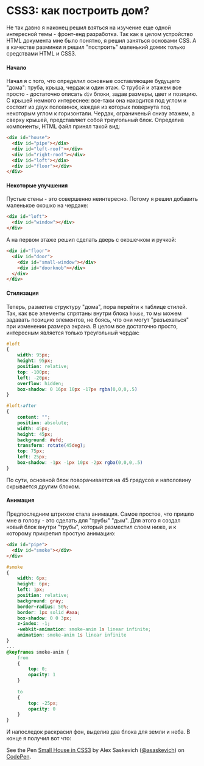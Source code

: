 CSS3: как построить дом?
======

Не так давно я наконец решил взяться на изучение еще одной интересной темы - фронт-енд разработка. Так как в целом устройство HTML документа мне было понятно, я решил заняться основами CSS. А в качестве разминки я решил "построить" маленький домик только средствами HTML и CSS3.

#### Начало

Начал я с того, что определил основные составляющие будущего "дома": труба, крыша, чердак и один этаж. С трубой и этажем все просто - достаточно описать `div` блоки, задав размеры, цвет и позицию. С крышей немного интереснее: все-таки она находится под углом и состоит из двух половинок, каждая из которых повернута под некоторым углом к горизонтали. Чердак, ограниченый снизу этажем, а сверху крышей, представляет собой треугольный блок. Определив компоненты, HTML файл принял такой вид:
```html
<div id="house">
  <div id="pipe"></div>
  <div id="left-roof"></div>
  <div id="right-roof"></div>
  <div id="loft"></div>
  <div id="floor"></div>
</div>
```

#### Некоторые улучшения

Пустые стены - это совершенно неинтересно. Потому я решил добавить маленькое окошко на чердаке:
```html
<div id="loft">
  <div id="window"></div>
</div>
```
А на первом этаже решил сделать дверь с окошечком и ручкой:
```html
<div id="floor">
  <div id="door">
    <div id="small-window"></div>
    <div id="doorknob"></div>
  </div>
</div>
```

#### Стилизация

Теперь, разметив структуру "дома", пора перейти к таблице стилей. Так, как все элементы спрятаны внутри блока `house`, то мы можем задавать позицию элементов, не боясь, что они могут "разъехаться" при изменении размера экрана. В целом все достаточно просто, интересным является только треугольный чердак:
```css
#loft
{
	width: 95px;
	height: 95px;
	position: relative;
	top: -100px;
	left: -20px;
	overflow: hidden;
	box-shadow: 0 16px 10px -17px rgba(0,0,0,.5)
}

#loft:after
{
	content: "";
	position: absolute;
	width: 45px;
	height: 45px;
	background: #efd;
	transform: rotate(45deg);
	top: 75px;
	left: 25px;
	box-shadow: -1px -1px 10px -2px rgba(0,0,0,.5)
}
```
По сути, основной блок поворачивается на 45 градусов и наполовину скрывается другим блоком.

#### Анимация

Предпоследним штрихом стала анимация. Самое простое, что пришло мне в голову - это сделать для "трубы" "дым". Для этого я создал новый блок внутри "трубы", который разместил слоем ниже, и к которому прикрепил простую анимацию:
```html
<div id="pipe">
  <div id="smoke"></div>
</div>
```
```css
#smoke
{
	width: 6px;
	height: 6px;
	left: 1px;
	position: relative;
	background: gray;
	border-radius: 50%;
	border: 1px solid #aaa;
	box-shadow: 0 0 3px;
	z-index: -1;
	-webkit-animation: smoke-anim 1s linear infinite;
	animation: smoke-anim 1s linear infinite
}
...
@keyframes smoke-anim {
	from
	{
		top: 0;
		opacity: 1
	}
	
	to
	{
		top: -25px;
		opacity: 0
	}
}
```
И напоследок раскрасил фон, выделив два блока для земли и неба. В конце я получил вот что:
<p data-height="268" data-theme-id="0" data-slug-hash="adbDw" data-default-tab="result" class='codepen'>See the Pen <a href='http://codepen.io/asaskevich/pen/adbDw/'>Small House in CSS3</a> by Alex Saskevich (<a href='http://codepen.io/asaskevich'>@asaskevich</a>) on <a href='http://codepen.io'>CodePen</a>.</p>
<script async src="//codepen.io/assets/embed/ei.js"></script>

